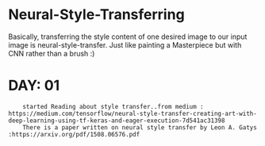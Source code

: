 # Neural-Style-Transferring
  Basically, transferring the style content of one desired image to our input image is neural-style-transfer. Just like   painting a Masterpiece but with CNN rather than a brush :)

# DAY: 01
        started Reading about style transfer..from medium : https://medium.com/tensorflow/neural-style-transfer-creating-art-with-deep-learning-using-tf-keras-and-eager-execution-7d541ac31398
        There is a paper written on neural style transfer by Leon A. Gatys :https://arxiv.org/pdf/1508.06576.pdf
